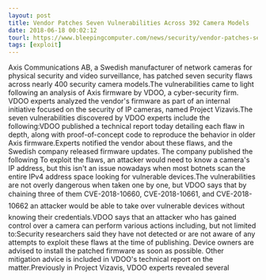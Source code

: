 ```yaml
---
layout: post
title: Vendor Patches Seven Vulnerabilities Across 392 Camera Models
date: 2018-06-18 00:02:12
tourl: https://www.bleepingcomputer.com/news/security/vendor-patches-seven-vulnerabilities-across-392-camera-models/
tags: [exploit]
---
```

Axis Communications AB, a Swedish manufacturer of network cameras for physical security and video surveillance, has patched seven security flaws across nearly 400 security camera models.The vulnerabilities came to light following an analysis of Axis firmware by VDOO, a cyber-security firm. VDOO experts analyzed the vendor's firmware as part of an internal initiative focused on the security of IP cameras, named Project Vizavis.The seven vulnerabilities discovered by VDOO experts include the following:VDOO published a technical report today detailing each flaw in depth, along with proof-of-concept code to reproduce the behavior in older Axis firmware.Experts notified the vendor about these flaws, and the Swedish company released firmware updates. The company published the following To exploit the flaws, an attacker would need to know a camera's IP address, but this isn't an issue nowadays when most botnets scan the entire IPv4 address space looking for vulnerable devices.The vulnerabilities are not overly dangerous when taken one by one, but VDOO says that by chaining three of them CVE-2018-10660, CVE-2018-10661, and CVE-2018-10662 an attacker would be able to take over vulnerable devices without knowing their credentials.VDOO says that an attacker who has gained control over a camera can perform various actions including, but not limited to:Security researchers said they have not detected or are not aware of any attempts to exploit these flaws at the time of publishing. Device owners are advised to install the patched firmware as soon as possible. Other mitigation advice is included in VDOO's technical report on the matter.Previously in Project Vizavis, VDOO experts revealed several 